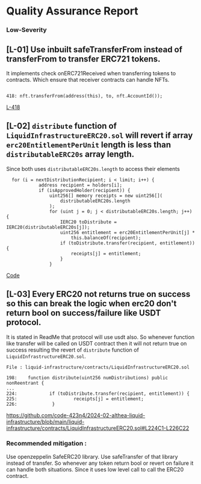 # Quality Assurance Report

### Low-Severity

## [L-01] Use inbuilt safeTransferFrom instead of transferFrom to transfer ERC721 tokens.

It implements check onERC721Received when transferring tokens to contracts. Which ensure that receiver contracts can handle NFTs.

```solidity

418: nft.transferFrom(address(this), to, nft.AccountId());
```

[L-418](https://github.com/code-423n4/2024-02-althea-liquid-infrastructure/blob/main/liquid-infrastructure/contracts/LiquidInfrastructureERC20.sol#L418C8-L418C62)

## [L-02] `distribute` function of `LiquidInfrastructureERC20.sol` will revert if array `erc20EntitlementPerUnit` length is less than `distributableERC20s` array length.

Since both uses `distributableERC20s.length` to access their elements 

```solidity
  for (i = nextDistributionRecipient; i < limit; i++) {
            address recipient = holders[i];
            if (isApprovedHolder(recipient)) {
                uint256[] memory receipts = new uint256[](
                    distributableERC20s.length
                );
                for (uint j = 0; j < distributableERC20s.length; j++) {
                    IERC20 toDistribute = IERC20(distributableERC20s[j]);
                    uint256 entitlement = erc20EntitlementPerUnit[j] *
                        this.balanceOf(recipient);
                    if (toDistribute.transfer(recipient, entitlement)) {
                        receipts[j] = entitlement;
                    }
                }

```

[Code](https://github.com/code-423n4/2024-02-althea-liquid-infrastructure/blob/main/liquid-infrastructure/contracts/LiquidInfrastructureERC20.sol#L214C7-L228C1)

## [L-03] Every ERC20 not returns true on success so this can break the logic when erc20 don't return bool on success/failure like USDT protocol.

It is stated in ReadMe that protocol will use usdt also. So whenever function like transfer will be called on USDT contract then it will not return true on success resulting the revert of `distribute` function of `LiquidInfrastructureERC20.sol`.

```solidity
File : liquid-infrastructure/contracts/LiquidInfrastructureERC20.sol

198:    function distribute(uint256 numDistributions) public nonReentrant {
...
224:            if (toDistribute.transfer(recipient, entitlement)) {
225:                     receipts[j] = entitlement;
226:             }

```

https://github.com/code-423n4/2024-02-althea-liquid-infrastructure/blob/main/liquid-infrastructure/contracts/LiquidInfrastructureERC20.sol#L224C1-L226C22

### Recommended mitigation :

Use openzeppelin SafeERC20 library. Use safeTransfer of that library instead of transfer. So whenever any token return bool or revert on failure it can handle both situations. Since it uses low level call to call the ERC20 contract.
